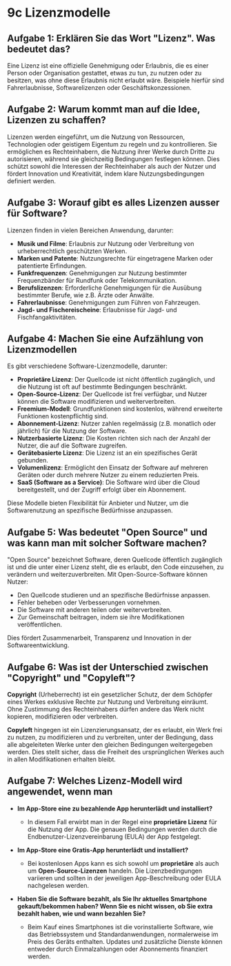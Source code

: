 # 9c Lizenzmodelle

## Aufgabe 1: Erklären Sie das Wort "Lizenz". Was bedeutet das?

Eine Lizenz ist eine offizielle Genehmigung oder Erlaubnis, die es einer Person oder Organisation gestattet, etwas zu tun, zu nutzen oder zu besitzen, was ohne diese Erlaubnis nicht erlaubt wäre. Beispiele hierfür sind Fahrerlaubnisse, Softwarelizenzen oder Geschäftskonzessionen.

## Aufgabe 2: Warum kommt man auf die Idee, Lizenzen zu schaffen?

Lizenzen werden eingeführt, um die Nutzung von Ressourcen, Technologien oder geistigem Eigentum zu regeln und zu kontrollieren. Sie ermöglichen es Rechteinhabern, die Nutzung ihrer Werke durch Dritte zu autorisieren, während sie gleichzeitig Bedingungen festlegen können. Dies schützt sowohl die Interessen der Rechteinhaber als auch der Nutzer und fördert Innovation und Kreativität, indem klare Nutzungsbedingungen definiert werden.

## Aufgabe 3: Worauf gibt es alles Lizenzen ausser für Software?

Lizenzen finden in vielen Bereichen Anwendung, darunter:

- **Musik und Filme**: Erlaubnis zur Nutzung oder Verbreitung von urheberrechtlich geschützten Werken.
- **Marken und Patente**: Nutzungsrechte für eingetragene Marken oder patentierte Erfindungen.
- **Funkfrequenzen**: Genehmigungen zur Nutzung bestimmter Frequenzbänder für Rundfunk oder Telekommunikation.
- **Berufslizenzen**: Erforderliche Genehmigungen für die Ausübung bestimmter Berufe, wie z.B. Ärzte oder Anwälte.
- **Fahrerlaubnisse**: Genehmigungen zum Führen von Fahrzeugen.
- **Jagd- und Fischereischeine**: Erlaubnisse für Jagd- und Fischfangaktivitäten.

## Aufgabe 4: Machen Sie eine Aufzählung von Lizenzmodellen

Es gibt verschiedene Software-Lizenzmodelle, darunter:

- **Proprietäre Lizenz**: Der Quellcode ist nicht öffentlich zugänglich, und die Nutzung ist oft auf bestimmte Bedingungen beschränkt.
- **Open-Source-Lizenz**: Der Quellcode ist frei verfügbar, und Nutzer können die Software modifizieren und weiterverbreiten.
- **Freemium-Modell**: Grundfunktionen sind kostenlos, während erweiterte Funktionen kostenpflichtig sind.
- **Abonnement-Lizenz**: Nutzer zahlen regelmässig (z.B. monatlich oder jährlich) für die Nutzung der Software.
- **Nutzerbasierte Lizenz**: Die Kosten richten sich nach der Anzahl der Nutzer, die auf die Software zugreifen.
- **Gerätebasierte Lizenz**: Die Lizenz ist an ein spezifisches Gerät gebunden.
- **Volumenlizenz**: Ermöglicht den Einsatz der Software auf mehreren Geräten oder durch mehrere Nutzer zu einem reduzierten Preis.
- **SaaS (Software as a Service)**: Die Software wird über die Cloud bereitgestellt, und der Zugriff erfolgt über ein Abonnement.

Diese Modelle bieten Flexibilität für Anbieter und Nutzer, um die Softwarenutzung an spezifische Bedürfnisse anzupassen.

## Aufgabe 5: Was bedeutet "Open Source" und was kann man mit solcher Software machen?

"Open Source" bezeichnet Software, deren Quellcode öffentlich zugänglich ist und die unter einer Lizenz steht, die es erlaubt, den Code einzusehen, zu verändern und weiterzuverbreiten. Mit Open-Source-Software können Nutzer:

- Den Quellcode studieren und an spezifische Bedürfnisse anpassen.
- Fehler beheben oder Verbesserungen vornehmen.
- Die Software mit anderen teilen oder weiterverbreiten.
- Zur Gemeinschaft beitragen, indem sie ihre Modifikationen veröffentlichen.

Dies fördert Zusammenarbeit, Transparenz und Innovation in der Softwareentwicklung.

## Aufgabe 6: Was ist der Unterschied zwischen "Copyright" und "Copyleft"?

**Copyright** (Urheberrecht) ist ein gesetzlicher Schutz, der dem Schöpfer eines Werkes exklusive Rechte zur Nutzung und Verbreitung einräumt. Ohne Zustimmung des Rechteinhabers dürfen andere das Werk nicht kopieren, modifizieren oder verbreiten.

**Copyleft** hingegen ist ein Lizenzierungsansatz, der es erlaubt, ein Werk frei zu nutzen, zu modifizieren und zu verbreiten, unter der Bedingung, dass alle abgeleiteten Werke unter den gleichen Bedingungen weitergegeben werden. Dies stellt sicher, dass die Freiheit des ursprünglichen Werkes auch in allen Modifikationen erhalten bleibt.

## Aufgabe 7: Welches Lizenz-Modell wird angewendet, wenn man

- **Im App-Store eine zu bezahlende App herunterlädt und installiert?**

  - In diesem Fall erwirbt man in der Regel eine **proprietäre Lizenz** für die Nutzung der App. Die genauen Bedingungen werden durch die Endbenutzer-Lizenzvereinbarung (EULA) der App festgelegt.

- **Im App-Store eine Gratis-App herunterlädt und installiert?**

  - Bei kostenlosen Apps kann es sich sowohl um **proprietäre** als auch um **Open-Source-Lizenzen** handeln. Die Lizenzbedingungen variieren und sollten in der jeweiligen App-Beschreibung oder EULA nachgelesen werden.

- **Haben Sie die Software bezahlt, als Sie Ihr aktuelles Smartphone gekauft/bekommen haben? Wenn Sie es nicht wissen, ob Sie extra bezahlt haben, wie und wann bezahlen Sie?**
  - Beim Kauf eines Smartphones ist die vorinstallierte Software, wie das Betriebssystem und Standardanwendungen, normalerweise im Preis des Geräts enthalten. Updates und zusätzliche Dienste können entweder durch Einmalzahlungen oder Abonnements finanziert werden.

